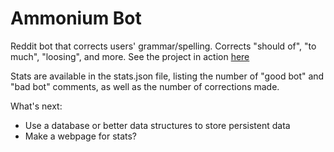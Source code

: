 # Ammonium Bot
Reddit bot that corrects users' grammar/spelling.
Corrects "should of", "to much", "loosing", and more.
See the project in action [here](https://www.reddit.com/user/ammonium_bot)

Stats are available in the stats.json file, listing the number of "good bot" and "bad bot" comments, as well as the number of corrections made.

What's next:
- Use a database or better data structures to store persistent data
- Make a webpage for stats?
